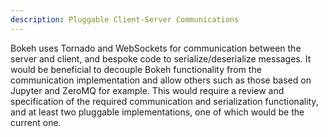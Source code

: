 ```yaml
---
description: Pluggable Client-Server Communications
---
```

Bokeh uses Tornado and WebSockets for communication between the server and client, and bespoke
code to serialize/deserialize messages.
It would be beneficial to decouple Bokeh functionality from the communication implementation and
allow others such as those based on Jupyter and ZeroMQ for example.
This would require a review and specification of the required communication and serialization
functionality, and at least two pluggable implementations, one of which would be the current one.
